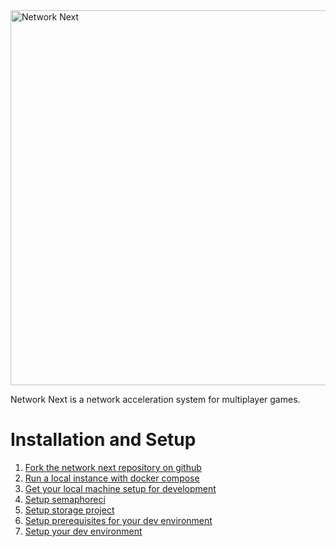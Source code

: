 <img src="https://static.wixstatic.com/media/799fd4_0512b6edaeea4017a35613b4c0e9fc0b~mv2.jpg/v1/fill/w_1200,h_140,al_c,q_80,usm_0.66_1.00_0.01/networknext_logo_colour_black_RGB_tightc.jpg" alt="Network Next" width="600"/>

<br>

Network Next is a network acceleration system for multiplayer games.

# Installation and Setup

1. [Fork the network next repository on github](docs/fork_next_repository.md)
2. [Run a local instance with docker compose](docs/run_local_instance_with_docker_compose.md)
3. [Get your local machine setup for development](docs/setup_for_development.md)
4. [Setup semaphoreci](docs/setup_semaphoreci.md)
5. [Setup storage project](docs/setup_storage_project.md)
6. [Setup prerequisites for your dev environment](docs/setup_prerequisites_for_dev.md)
7. [Setup your dev environment](docs/setup_dev_environment.md)
